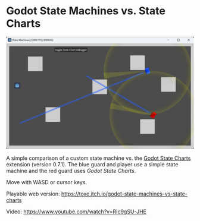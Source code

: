 # Godot State Machines vs. State Charts

![Screenshot](images/screenshot.png)

A simple comparison of a custom state machine vs. the [Godot State Charts](https://godotengine.org/asset-library/asset/1778) extension (version 0.7.1). The blue guard and player use a simple state machine and the red guard uses *Godot State Charts*.

Move with WASD or cursor keys.

Playable web version: https://toxe.itch.io/godot-state-machines-vs-state-charts

Video: https://www.youtube.com/watch?v=RIc9gSU-JHE
